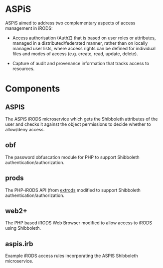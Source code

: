 # ASPiS

ASPiS aimed to address two complementary aspects of access management in iRODS:

* Access authorisation (AuthZ) that is based on user roles or attributes, managed in a distributed/federated manner, rather than on locally managed user lists, where access rights can be defined for individual files and modes of access (e.g. create, read, update, delete).

* Capture of audit and provenance information that tracks access to resources.

# Components

## ASPIS
The ASPiS iRODS microservice which gets the Shibboleth attributes of the user and checks it against the object permissions to decide whether to allow/deny access.

## obf
The password obfuscation module for PHP to support Shibboleth authentication/authorization.

## prods
The PHP-iRODS API (from [extrods](http://code.google.com/p/extrods/) modified to support Shibboleth authentication/authorization.

## web2+
The PHP based iRODS Web Browser modified to allow access to iRODS using Shibboleth.

## aspis.irb
Example iRODS access rules incorporating the ASPIS Shibboleth microservice.
